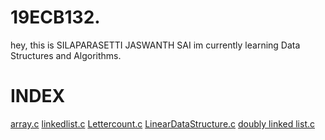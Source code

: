 # 19ECB132.
hey, this is SILAPARASETTI JASWANTH SAI
im currently learning  Data Structures and Algorithms.
# INDEX
[array.c](https://github.com/jeshu5/19ECB132./blob/main/ARRAY.C)
[linkedlist.c](https://github.com/jeshu5/19ECB132./blob/main/LINKEDLIST.C)
[Lettercount.c](https://github.com/jeshu5/19ECB132./blob/main/LetterCount.c)
[LinearDataStructure.c](https://github.com/jeshu5/19ECB132./blob/main/LinearDataStructure.c)
[doubly linked list.c](https://github.com/jeshu5/19ECB132./blob/main/doublylinkedlist.c)
